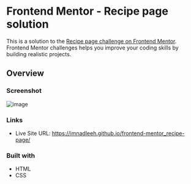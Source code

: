 # Frontend Mentor - Recipe page solution

This is a solution to the [Recipe page challenge on Frontend Mentor](https://www.frontendmentor.io/challenges/recipe-page-KiTsR8QQKm).<br>
Frontend Mentor challenges helps you improve your coding skills by building realistic projects. 

## Overview

### Screenshot

![image](https://github.com/imnadleeh/frontend-mentor_recipe-page/assets/155338094/f023e41c-be75-4e1b-9bd1-732003a8b64e)

### Links

- Live Site URL: https://imnadleeh.github.io/frontend-mentor_recipe-page/

### Built with

- HTML
- CSS
